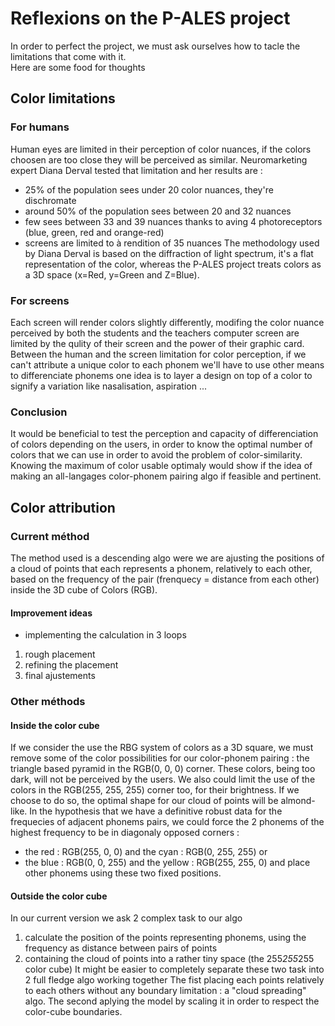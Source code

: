 # Reflexions on the P-ALES project
In order to perfect the project, we must ask ourselves how to tacle the limitations that come with it. <br>
Here are some food for thoughts
## Color limitations
### For humans
Human eyes are limited in their perception of color nuances, if the colors choosen are too close they will be perceived as similar.
Neuromarketing expert Diana Derval tested that limitation and her results are :
  - 25% of the population sees under 20 color nuances, they're dischromate
  - around 50% of the population sees between 20 and 32 nuances
  - few sees between 33 and 39 nuances thanks to aving 4 photoreceptors (blue, green, red and orange-red)
  - screens are limited to à rendition of 35 nuances
The methodology used by Diana Derval is based on the diffraction of light spectrum, it's a flat representation of the color,
whereas the P-ALES project treats colors as a 3D space (x=Red, y=Green and Z=Blue).
### For screens
Each screen will render colors slightly differently, modifing the color nuance perceived by both the students and the teachers
computer screen are limited by the qulity of their screen and the power of their graphic card.
Between the human and the screen limitation for color perception,
if we can't attribute a unique color to each phonem
we'll have to use other means to differenciate phonems
one idea is to layer a design on top of a color to signify a variation like nasalisation, aspiration ...
### Conclusion
It would be beneficial to test the perception and capacity of differenciation of colors depending on the users, in order to know the optimal number of colors that we can use in order to avoid the problem of color-similarity.
Knowing the maximum of color usable optimaly would show if the idea of making an all-langages color-phonem pairing algo if feasible and pertinent.
## Color attribution
### Current méthod
The method used is a descending algo were we are ajusting the positions of a cloud of points that each represents a phonem, relatively to each other, based on the frequency of the pair (frenquecy = distance from each other) inside the 3D cube of Colors (RGB).
#### Improvement ideas
  - implementing the calculation in 3 loops
  1.  rough placement
  2. refining the placement
  3. final ajustements
### Other méthods
#### Inside the color cube
If we consider the use the RBG system of colors as a 3D square, we must remove some of the color possibilities for our color-phonem pairing : the triangle based pyramid in the RGB(0, 0, 0) corner. These colors, being too dark, will not be perceived by the users.
We also could limit the use of the colors in the RGB(255, 255, 255) corner too, for their brightness.
If we choose to do so, the optimal shape for our cloud of points will be almond-like.
In the hypothesis that we have a definitive robust data for the frequecies of adjacent phonems pairs,
we could force the 2 phonems of the highest frequency to be in diagonaly opposed corners :
  - the red : RGB(255, 0, 0) and the cyan : RGB(0, 255, 255)
  or
  - the blue : RGB(0, 0, 255) and the yellow : RGB(255, 255, 0)
  and place other phonems using these two fixed positions.
  #### Outside the color cube
  In our current version we ask 2 complex task to our algo
  1. calculate the position of the points representing phonems, using the frequency as distance between pairs of points
  2. containing the cloud of points into a rather tiny space (the 255*255*255 color cube)
It might be easier to completely separate these two task into 2 full fledge algo working together
The fist placing each points relatively to each others without any boundary limitation : a "cloud spreading" algo.
The second aplying the model by scaling it in order to respect the color-cube boundaries.
